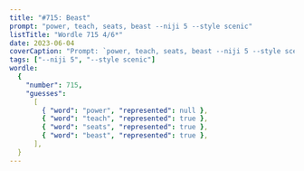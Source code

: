 ```yaml
---
title: "#715: Beast"
prompt: "power, teach, seats, beast --niji 5 --style scenic"
listTitle: "Wordle 715 4/6*"
date: 2023-06-04
coverCaption: "Prompt: `power, teach, seats, beast --niji 5 --style scenic`"
tags: ["--niji 5", "--style scenic"]
wordle:
  {
    "number": 715,
    "guesses":
      [
        { "word": "power", "represented": null },
        { "word": "teach", "represented": true },
        { "word": "seats", "represented": true },
        { "word": "beast", "represented": true },
      ],
  }
---
```

